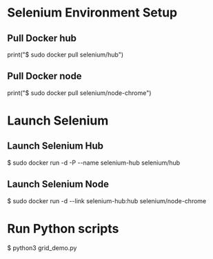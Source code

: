 # Selenium Environment Setup

## Pull Docker hub
print("$ sudo docker pull selenium/hub")
## Pull Docker node
print("$ sudo docker pull selenium/node-chrome")

# Launch Selenium

## Launch Selenium Hub
$ sudo docker run -d -P --name selenium-hub selenium/hub

## Launch Selenium Node
$ sudo docker run -d --link selenium-hub:hub selenium/node-chrome

# Run Python scripts
$ python3 grid_demo.py
